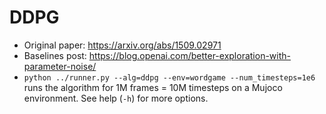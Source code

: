 # DDPG

- Original paper: https://arxiv.org/abs/1509.02971
- Baselines post: https://blog.openai.com/better-exploration-with-parameter-noise/
- `python ../runner.py --alg=ddpg --env=wordgame --num_timesteps=1e6` runs the algorithm for 1M frames = 10M timesteps on a Mujoco environment. See help (`-h`) for more options.
